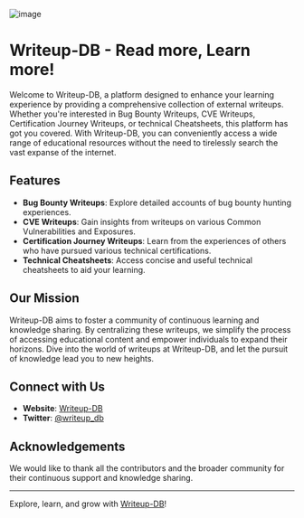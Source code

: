![image](https://github.com/Writeup-DB/.github/assets/26184236/5e941748-dde3-488a-abac-8aac1dfc8247)

# Writeup-DB -  Read more, Learn more!

Welcome to Writeup-DB, a platform designed to enhance your learning experience by providing a comprehensive collection of external writeups. Whether you're interested in Bug Bounty Writeups, CVE Writeups, Certification Journey Writeups, or technical Cheatsheets, this platform has got you covered. With Writeup-DB, you can conveniently access a wide range of educational resources without the need to tirelessly search the vast expanse of the internet.

## Features

- **Bug Bounty Writeups**: Explore detailed accounts of bug bounty hunting experiences.
- **CVE Writeups**: Gain insights from writeups on various Common Vulnerabilities and Exposures.
- **Certification Journey Writeups**: Learn from the experiences of others who have pursued various technical certifications.
- **Technical Cheatsheets**: Access concise and useful technical cheatsheets to aid your learning.

## Our Mission

Writeup-DB aims to foster a community of continuous learning and knowledge sharing. By centralizing these writeups, we simplify the process of accessing educational content and empower individuals to expand their horizons. Dive into the world of writeups at Writeup-DB, and let the pursuit of knowledge lead you to new heights.

## Connect with Us

- **Website**: [Writeup-DB](https://writeup-db.com/)
- **Twitter**: [@writeup_db](https://twitter.com/writeup_db)

## Acknowledgements

We would like to thank all the contributors and the broader community for their continuous support and knowledge sharing.

---

Explore, learn, and grow with [Writeup-DB](https://writeup-db.com/)!
